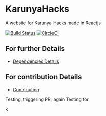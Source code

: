 # KarunyaHacks
A website for Karunya Hacks made in Reactjs

[![Build Status](https://travis-ci.com/khacksOSS/KarunyaHacks.svg?branch=master)](https://travis-ci.com/khacksOSS/KarunyaHacks)
[![CircleCI](https://circleci.com/gh/khacksOSS/KarunyaHacks/tree/master.svg?style=svg)](https://circleci.com/gh/khacksOSS/KarunyaHacks/tree/master)
## For further Details
* [Dependencies Details](./dependencies.md)

## For contribution Details
* [Contribution](./contribution.md)

Testing, triggering PR, again
Testing for 

k
